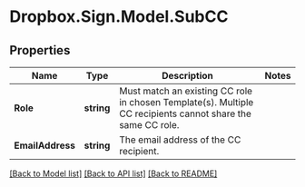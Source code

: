 # Dropbox.Sign.Model.SubCC

## Properties

Name | Type | Description | Notes
------------ | ------------- | ------------- | -------------
**Role** | **string** |  Must match an existing CC role in chosen Template(s). Multiple CC recipients cannot share the same CC role.  | 
**EmailAddress** | **string** |  The email address of the CC recipient.  | 

[[Back to Model list]](../README.md#documentation-for-models) [[Back to API list]](../README.md#documentation-for-api-endpoints) [[Back to README]](../README.md)

